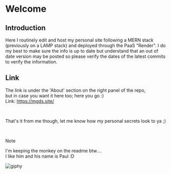 # Welcome

## Introduction
Here I routinely edit and host my personal site following a MERN stack (previously on a LAMP stack) and deployed through the PaaS "Render". 
I do my best to make sure the info is up to date but understand that an out of date version may be posted so please verify the dates of the latest commits to verify the information.

## Link
The link is under the 'About' section on the right panel of the repo, <br>
but in case you want it here too; here you go :) <br>
Link: https://mgds.site/

<br>

That's it from me though, let me know how my personal secrets look to ya ;)

<br>

> [!Note]
> I'm keeping the monkey on the readme btw....
> <br>
> I like him and his name is Paul :D

![giphy](https://github.com/user-attachments/assets/abbb34ac-f83a-49be-a46c-1d019fd19526)
